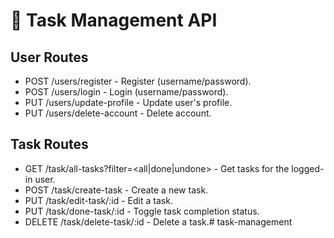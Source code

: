 # **📝 Task Management API**

## User Routes

* POST /users/register - Register (username/password).
* POST /users/login - Login (username/password).
* PUT /users/update-profile - Update user's profile.
* PUT /users/delete-account - Delete account.

## Task Routes
* GET /task/all-tasks?filter=<all|done|undone> - Get tasks for the logged-in user.
* POST /task/create-task - Create a new task.
* PUT /task/edit-task/:id - Edit a task.
* PUT /task/done-task/:id - Toggle task completion status.
* DELETE /task/delete-task/:id - Delete a task.#   t a s k - m a n a g e m e n t  
 